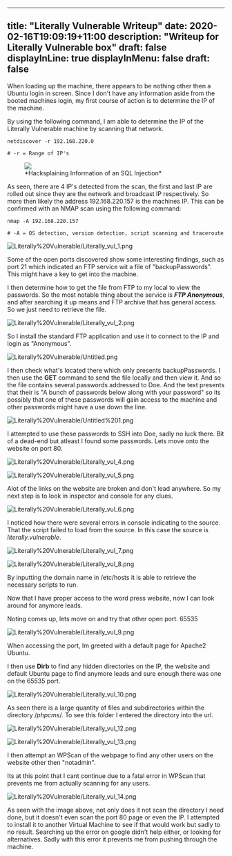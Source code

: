 
---
title: "Literally Vulnerable Writeup"
date: 2020-02-16T19:09:19+11:00
description: "Writeup for Literally Vulnerable box"
draft: false
displayInLine: true
displayInMenu: false
draft: false
---

When loading up the machine, there appears to be nothing other then a Ubuntu login in screen. Since I don't have any information aside from the booted machines login, my first course of action is to determine the IP of the machine.

By using the following command, I am able to determine the IP of the Literally Vulnerable machine by scanning that network.

    netdiscover -r 192.168.220.0
    
    # -r = Range of IP's

<figure>
<img src="/img/Literally_vul_11.png" >
<figcaption>
*Hacksplaining Information of an SQL Injection*
</figcaption>
</figure>

As seen, there are 4 IP's detected from the scan, the first and last IP are rolled out since they are the network and broadcast IP respectively. So more then likely the address 192.168.220.157 is the machines IP. This can be confirmed with an NMAP scan using the following command:

    nmap -A 192.168.220.157
    
    # -A = OS detection, version detection, script scanning and traceroute

![Literally%20Vulnerable/Literally_vul_1.png](Literally%20Vulnerable/Literally_vul_1.png)

Some of the open ports discovered show some interesting findings, such as port 21 which indicated an FTP service wit a file of "backupPasswords". This might have a key to get into the machine.

I then determine how to get the file from FTP to my local to view the passwords. So the most notable thing about the service is ***FTP Anonymous***, and after searching it up means and FTP archive that has general access. So we just need to retrieve the file. 

![Literally%20Vulnerable/Literally_vul_2.png](Literally%20Vulnerable/Literally_vul_2.png)

So I install the standard FTP application and use it to connect to the IP and login as "Anonymous".

![Literally%20Vulnerable/Untitled.png](Literally%20Vulnerable/Untitled.png)

I then check what's located there which only presents backupPasswords. I then use the **GET** command to send the file locally and then view it. And so the file contains several passwords addressed to Doe. And the text presents that their is "A bunch of passwords below along with your password" so its possibly that one of these passwords will gain access to the machine and other passwords might have a use down the line.

![Literally%20Vulnerable/Untitled%201.png](Literally%20Vulnerable/Untitled%201.png)

I attempted to use these passwords to SSH into Doe, sadly no luck there. Bit of a dead-end but atleast I found some passwords. Lets move onto the website on port 80.

![Literally%20Vulnerable/Literally_vul_4.png](Literally%20Vulnerable/Literally_vul_4.png)

![Literally%20Vulnerable/Literally_vul_5.png](Literally%20Vulnerable/Literally_vul_5.png)

Alot of the links on the website are broken and don't lead anywhere. So my next step is to look in inspector and console for any clues.

![Literally%20Vulnerable/Literally_vul_6.png](Literally%20Vulnerable/Literally_vul_6.png)

I noticed how there were several errors in console indicating to the source. That the script failed to load from the source. In this case the source is *literally.vulnerable*.

![Literally%20Vulnerable/Literally_vul_7.png](Literally%20Vulnerable/Literally_vul_7.png)

![Literally%20Vulnerable/Literally_vul_8.png](Literally%20Vulnerable/Literally_vul_8.png)

By inputting the domain name in /etc/hosts it is able to retrieve the necessary scripts to run.

Now that I have proper access to the word press website, now I can look around for anymore leads.

Noting comes up, lets move on and try that other open port. 65535

![Literally%20Vulnerable/Literally_vul_9.png](Literally%20Vulnerable/Literally_vul_9.png)

When accessing the port, Im greeted with a default page for Apache2 Ubuntu. 

I then use **Dirb** to find any hidden directories on the IP, the website and default Ubuntu page to find anymore leads and sure enough there was one on the 65535 port.

![Literally%20Vulnerable/Literally_vul_10.png](Literally%20Vulnerable/Literally_vul_10.png)

As seen there is a large quantity of files and subdirectories within the directory /*phpcms*/. To see this folder I entered the directory into the url.

![Literally%20Vulnerable/Literally_vul_12.png](Literally%20Vulnerable/Literally_vul_12.png)

![Literally%20Vulnerable/Literally_vul_13.png](Literally%20Vulnerable/Literally_vul_13.png)

I then attempt an WPScan of the webpage to find any other users on the website other then "notadmin". 

Its at this point that I cant continue due to a fatal error in WPScan that prevents me from actually scanning for any users.

![Literally%20Vulnerable/Literally_vul_14.png](Literally%20Vulnerable/Literally_vul_14.png)

As seen with the image above, not only does it not scan the directory I need done, but it doesn't even scan the port 80 page or even the IP. I attempted to install it to another Virtual Machine to see if that would work but sadly to no result. Searching up the error on google didn't help either, or looking for alternatives. Sadly with this error it prevents me from pushing through the machine.